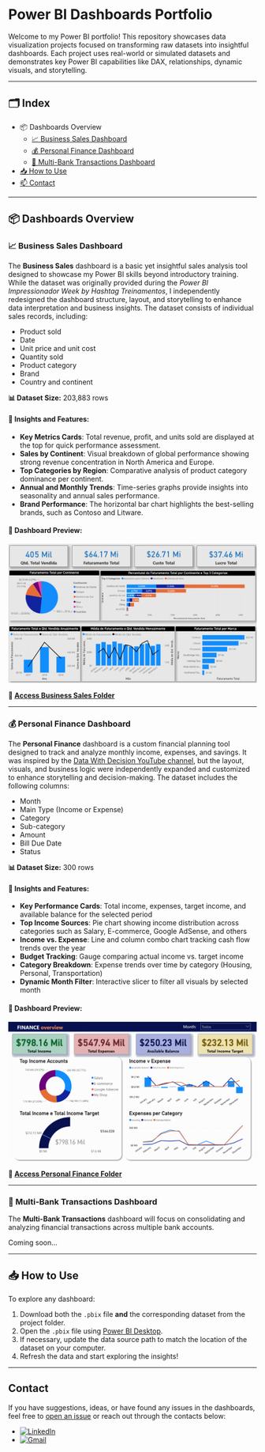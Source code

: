 # Power BI Dashboards Portfolio

Welcome to my Power BI portfolio! This repository showcases data visualization projects focused on transforming raw datasets into insightful dashboards. Each project uses real-world or simulated datasets and demonstrates key Power BI capabilities like DAX, relationships, dynamic visuals, and storytelling.

---


## 🗂️ Index

- 📦 Dashboards Overview
  - [📈 Business Sales Dashboard](#business-sales)
  - [💰 Personal Finance Dashboard](#personal-finance)
  - [🏦 Multi-Bank Transactions Dashboard](#multi-bank-transactions)
- [📥 How to Use](#how-to-use)
- [📫 Contact](#contact)

---

## 📦 Dashboards Overview

<a name="business-sales"></a>
### 📈 Business Sales Dashboard

The **Business Sales** dashboard is a basic yet insightful sales analysis tool designed to showcase my Power BI skills beyond introductory training. While the dataset was originally provided during the _Power BI Impressionador Week by Hashtag Treinamentos_, I independently redesigned the dashboard structure, layout, and storytelling to enhance data interpretation and business insights. The dataset consists of individual sales records, including:

- Product sold
- Date
- Unit price and unit cost
- Quantity sold
- Product category
- Brand
- Country and continent

**📊 Dataset Size:** 203,883 rows 
#### 🧠 Insights and Features:
- **Key Metrics Cards**: Total revenue, profit, and units sold are displayed at the top for quick performance assessment.
- **Sales by Continent**: Visual breakdown of global performance showing strong revenue concentration in North America and Europe.
- **Top Categories by Region**: Comparative analysis of product category dominance per continent.
- **Annual and Monthly Trends**: Time-series graphs provide insights into seasonality and annual sales performance.
- **Brand Performance**: The horizontal bar chart highlights the best-selling brands, such as Contoso and Litware.

#### 🎥 Dashboard Preview:

![Business Sales Dashboard](./business-sales/business-sales.gif)

**📁 [Access Business Sales Folder](./business-sales/)**

---

<a name="personal-finance"></a>
### 💰 Personal Finance Dashboard

The **Personal Finance** dashboard is a custom financial planning tool designed to track and analyze monthly income, expenses, and savings. It was inspired by the [Data With Decision YouTube channel](https://www.youtube.com/@datalab365), but the layout, visuals, and business logic were independently expanded and customized to enhance storytelling and decision-making. The dataset includes the following columns:

- Month  
- Main Type (Income or Expense)  
- Category  
- Sub-category  
- Amount  
- Bill Due Date  
- Status  

**📊 Dataset Size:** 300 rows

#### 🧠 Insights and Features:
- **Key Performance Cards**: Total income, expenses, target income, and available balance for the selected period
- **Top Income Sources**: Pie chart showing income distribution across categories such as Salary, E-commerce, Google AdSense, and others
- **Income vs. Expense**: Line and column combo chart tracking cash flow trends over the year
- **Budget Tracking**: Gauge comparing actual income vs. target income
- **Category Breakdown**: Expense trends over time by category (Housing, Personal, Transportation)
- **Dynamic Month Filter**: Interactive slicer to filter all visuals by selected month

#### 🎥 Dashboard Preview:

![Personal Finance Dashboard](./personal-finance/personal_finance.gif)

**📁 [Access Personal Finance Folder](./personal-finance/)**

---

<a name="multi-bank-transactions"></a>
### 🏦 Multi-Bank Transactions Dashboard

The **Multi-Bank Transactions** dashboard will focus on consolidating and analyzing financial transactions across multiple bank accounts. 

Coming soon...

---
<a name="how-to-use"></a>
## 📥 How to Use

To explore any dashboard:

1. Download both the `.pbix` file **and** the corresponding dataset from the project folder.
2. Open the `.pbix` file using [Power BI Desktop](https://powerbi.microsoft.com/en-us/desktop/).
3. If necessary, update the data source path to match the location of the dataset on your computer.
4. Refresh the data and start exploring the insights!

---
<a name="contact"></a>
## Contact

If you have suggestions, ideas, or have found any issues in the dashboards, feel free to [open an issue](https://github.com/LeonardoJFigueiredo/powerbi-dashboards/issues) or reach out through the contacts below:

- [![LinkedIn](https://img.shields.io/badge/-LinkedIn-blue?logo=linkedin&logoColor=white&style=flat)](https://www.linkedin.com/in/leonardo-jas-figueiredo)
- [![Gmail](https://img.shields.io/badge/-Email-red?logo=gmail&logoColor=white&style=flat)](mailto:leonardojasfigueiredo@gmail.com)


